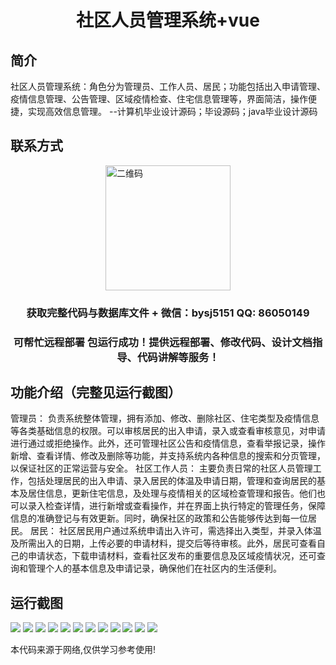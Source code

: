 <p><h1 align="center">社区人员管理系统+vue</h1></p>

## 简介
社区人员管理系统：角色分为管理员、工作人员、居民；功能包括出入申请管理、疫情信息管理、公告管理、区域疫情检查、住宅信息管理等，界面简洁，操作便捷，实现高效信息管理。    --计算机毕业设计源码；毕设源码；java毕业设计源码


## 联系方式
<img src="https://bs-1329754181.cos.ap-shanghai.myqcloud.com/wx.jpg" alt="二维码" style="display: block; margin: 0 auto;" width="200px">
<p><h3 align="center">获取完整代码与数据库文件 + 微信：bysj5151 QQ: 86050149</h3></p>
<p><h3 align="center">可帮忙远程部署 包运行成功！提供远程部署、修改代码、设计文档指导、代码讲解等服务！</h3></p>

## 功能介绍（完整见运行截图）
管理员： 负责系统整体管理，拥有添加、修改、删除社区、住宅类型及疫情信息等各类基础信息的权限。可以审核居民的出入申请，录入或查看审核意见，对申请进行通过或拒绝操作。此外，还可管理社区公告和疫情信息，查看举报记录，操作新增、查看详情、修改及删除等功能，并支持系统内各种信息的搜索和分页管理，以保证社区的正常运营与安全。 社区工作人员： 主要负责日常的社区人员管理工作，包括处理居民的出入申请、录入居民的体温及申请日期，管理和查询居民的基本及居住信息，更新住宅信息，及处理与疫情相关的区域检查管理和报告。他们也可以录入检查详情，进行新增或查看操作，并在界面上执行特定的管理任务，保障信息的准确登记与有效更新。同时，确保社区的政策和公告能够传达到每一位居民。 居民： 社区居民用户通过系统申请出入许可，需选择出入类型，并录入体温及所需出入的日期，上传必要的申请材料，提交后等待审核。此外，居民可查看自己的申请状态，下载申请材料，查看社区发布的重要信息及区域疫情状况，还可查询和管理个人的基本信息及申请记录，确保他们在社区内的生活便利。


## 运行截图
![](https://bs-1329754181.cos.ap-shanghai.myqcloud.com/ssm/CommunityPersonnelManagementSystem/img/001.jpg)
![](https://bs-1329754181.cos.ap-shanghai.myqcloud.com/ssm/CommunityPersonnelManagementSystem/img/002.jpg)
![](https://bs-1329754181.cos.ap-shanghai.myqcloud.com/ssm/CommunityPersonnelManagementSystem/img/003.jpg)
![](https://bs-1329754181.cos.ap-shanghai.myqcloud.com/ssm/CommunityPersonnelManagementSystem/img/004.jpg)
![](https://bs-1329754181.cos.ap-shanghai.myqcloud.com/ssm/CommunityPersonnelManagementSystem/img/005.jpg)
![](https://bs-1329754181.cos.ap-shanghai.myqcloud.com/ssm/CommunityPersonnelManagementSystem/img/006.jpg)
![](https://bs-1329754181.cos.ap-shanghai.myqcloud.com/ssm/CommunityPersonnelManagementSystem/img/007.jpg)
![](https://bs-1329754181.cos.ap-shanghai.myqcloud.com/ssm/CommunityPersonnelManagementSystem/img/008.jpg)
![](https://bs-1329754181.cos.ap-shanghai.myqcloud.com/ssm/CommunityPersonnelManagementSystem/img/009.jpg)
![](https://bs-1329754181.cos.ap-shanghai.myqcloud.com/ssm/CommunityPersonnelManagementSystem/img/010.jpg)
![](https://bs-1329754181.cos.ap-shanghai.myqcloud.com/ssm/CommunityPersonnelManagementSystem/img/011.jpg)
![](https://bs-1329754181.cos.ap-shanghai.myqcloud.com/ssm/CommunityPersonnelManagementSystem/img/012.jpg)

<p>本代码来源于网络,仅供学习参考使用!</p>
